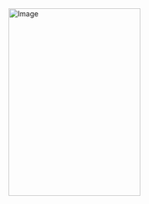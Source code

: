 <img width="259" height="369" alt="Image" src="https://github.com/user-attachments/assets/85365807-cc29-4c72-b465-ef9be71ce363" />
